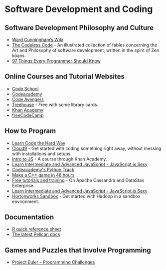 # Software Development and Coding

## Software Development Philosophy and Culture

* [Ward Cunningham’s Wiki](http://c2.com/cgi/wiki)
* [The Codeless Code](http://thecodelesscode.com/contents) - An illustrated collection of fables
concerning the Art and Philosophy of software development, written in the spirit of Zen kōans.
* [97 Things Every Programmer Should Know](http://programmer.97things.oreilly.com/wiki/index.php/Contributions_Appearing_in_the_Book)

## Online Courses and Tutorial Websites

* [Code School](https://www.codeschool.com/)
* [Codeacademy](http://www.codecademy.com/)
* [Code Avengers](http://www.codeavengers.com/#looking)
* [Treehouse](http://teamtreehouse.com/) - Free with some library cards.
* [Khan Academy](https://www.khanacademy.org/)
* [freeCodeCamp](https://www.freecodecamp.org/news/)

## How to Program

* [Learn Code the Hard Way](https://learncodethehardway.org/)
* [Cloud9](https://c9.io/) - Get started with coding something right away, without messing with installations and setups.
* [Intro to JS](https://www.khanacademy.org/computing/cs/programming) - A course through Khan Academy.
* [Learn Intermediate and Advanced JavaScript - JavaScript is Sexy](http://javascriptissexy.com/learn-intermediate-and-advanced-javascript/)
* [Codeacademy's Python Track](http://www.codecademy.com/tracks/python)
* [Make a C++ game in 48 hours](http://www.cprogramming.com/tutorial/game_programming/same_game_part1.html)
* [Free tutorials and training](http://academy.datastax.com) - On Apache Cassandra and DataStax Enterprise.
* [Learn Intermediate and Advanced JavaScript - JavaScript is Sexy](http://javascriptissexy.com/learn-intermediate-and-advanced-javascript/)
* [Hortonworks Sandbox](http://hortonworks.com/products/hortonworks-sandbox/) - Get started with Hadoop in a sandbox environment.

## Documentation

* [R quick reference sheet](http://cran.r-project.org/doc/contrib/Short-refcard.pdf)
* [The latest Pelican docs](http://docs.getpelican.com/en/latest/)

## Games and Puzzles that Involve Programming

* [Project Euler – Programming Challenges](http://projecteuler.net/)

